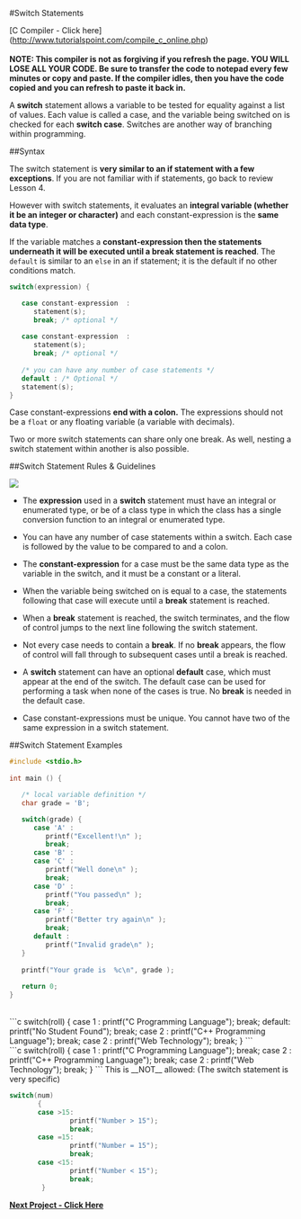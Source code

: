 #Switch Statements

[C Compiler - Click here] (http://www.tutorialspoint.com/compile_c_online.php)<br><br>
__NOTE: This compiler is not as forgiving if you refresh the page. YOU WILL LOSE ALL YOUR CODE. Be sure to transfer the code to notepad every few minutes or copy and paste. If the compiler idles, then you have the code copied and you can refresh to paste it back in.__

A __switch__ statement allows a variable to be tested for equality against a list of values. Each value is called a case, and the variable being switched on is checked for each __switch case__. Switches are another way of branching within programming.

##Syntax

The switch statement is __very similar to an if statement with a few exceptions__. If you are not familiar with if statements, go back to review Lesson 4. 

However with switch statements, it evaluates an __integral variable (whether it be an integer or character)__ and each constant-expression is the __same data type__. 

If the variable matches a __constant-expression then the statements underneath it will be executed until a break statement is reached__. The ```default``` is similar to an ```else``` in an if statement; it is the default if no other conditions match.

```c
switch(expression) {

   case constant-expression  :
      statement(s);
      break; /* optional */
	
   case constant-expression  :
      statement(s);
      break; /* optional */
  
   /* you can have any number of case statements */
   default : /* Optional */
   statement(s);
}
```

Case constant-expressions __end with a colon.__ The expressions should not be a ```float``` or any floating variable (a variable with decimals).

Two or more switch statements can share only one break. As well, nesting a switch statement within another is also possible.

##Switch Statement Rules & Guidelines

<img src = "http://www.tutorialspoint.com/cprogramming/images/switch_statement.jpg">

* The __expression__ used in a __switch__ statement must have an integral or enumerated type, or be of a class type in which the class has a single conversion function to an integral or enumerated type.

* You can have any number of case statements within a switch. Each case is followed by the value to be compared to and a colon.

* The __constant-expression__ for a case must be the same data type as the variable in the switch, and it must be a constant or a literal.

* When the variable being switched on is equal to a case, the statements following that case will execute until a __break__ statement is reached.

* When a __break__ statement is reached, the switch terminates, and the flow of control jumps to the next line following the switch statement.

* Not every case needs to contain a __break__. If no __break__ appears, the flow of control will fall through to subsequent cases until a break is reached.

* A __switch__ statement can have an optional __default__ case, which must appear at the end of the switch. The default case can be used for performing a task when none of the cases is true. No __break__ is needed in the default case.

* Case constant-expressions must be unique. You cannot have two of the same expression in a switch statement.

##Switch Statement Examples

```c
#include <stdio.h>
 
int main () {

   /* local variable definition */
   char grade = 'B';

   switch(grade) {
      case 'A' :
         printf("Excellent!\n" );
         break;
      case 'B' :
      case 'C' :
         printf("Well done\n" );
         break;
      case 'D' :
         printf("You passed\n" );
         break;
      case 'F' :
         printf("Better try again\n" );
         break;
      default :
         printf("Invalid grade\n" );
   }
   
   printf("Your grade is  %c\n", grade );
 
   return 0;
}
```
<br>
```c
switch(roll)
       {
       case 1 :
               printf("C Programming Language");
               break;
       default:
               printf("No Student Found");
               break;
       case 2 :
               printf("C++ Programming Language");
               break;
       case 2 :
               printf("Web Technology");
               break;
        }
```
<br>
```c
switch(roll)
       {
       case 1 :
               printf("C Programming Language");
               break;
       case 2 :
               printf("C++ Programming Language");
               break;
       case 2 :
               printf("Web Technology");
               break;
        }
```
This is __NOT__ allowed: (The switch statement is very specific)

```c
switch(num)
       {
       case >15:
               printf("Number > 15");
               break;
       case =15:
               printf("Number = 15");
               break;
       case <15:
               printf("Number < 15");
               break;
        }
```

__[Next Project - Click Here](https://github.com/burnabysouthprogramming/Lessons/blob/master/Lesson-5/5c.%20Mini-Project%20-%20Vending%20Machine.md)__
